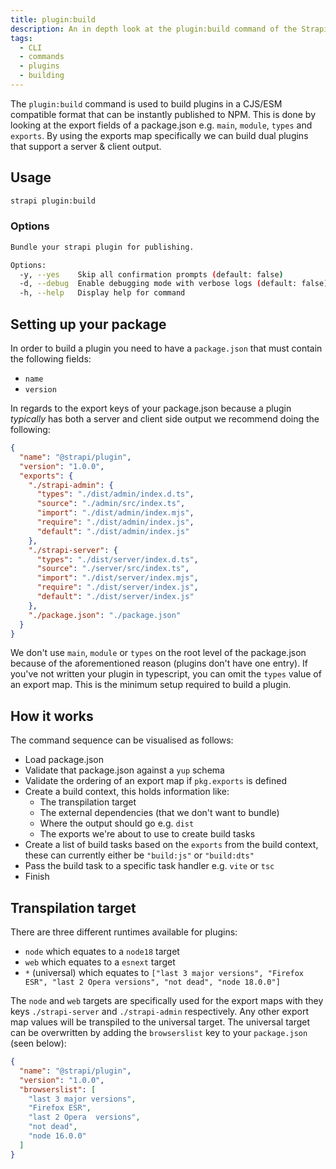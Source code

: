 ```yaml
---
title: plugin:build
description: An in depth look at the plugin:build command of the Strapi CLI
tags:
  - CLI
  - commands
  - plugins
  - building
---
```


The `plugin:build` command is used to build plugins in a CJS/ESM compatible format that can be instantly published to NPM.
This is done by looking at the export fields of a package.json e.g. `main`, `module`, `types` and `exports`. By using the
exports map specifically we can build dual plugins that support a server & client output.

## Usage

```bash
strapi plugin:build
```

### Options

```bash
Bundle your strapi plugin for publishing.

Options:
  -y, --yes    Skip all confirmation prompts (default: false)
  -d, --debug  Enable debugging mode with verbose logs (default: false)
  -h, --help   Display help for command
```

## Setting up your package

In order to build a plugin you need to have a `package.json` that must contain the following fields:

- `name`
- `version`

In regards to the export keys of your package.json because a plugin _typically_ has both a server and client
side output we recommend doing the following:

```json
{
  "name": "@strapi/plugin",
  "version": "1.0.0",
  "exports": {
    "./strapi-admin": {
      "types": "./dist/admin/index.d.ts",
      "source": "./admin/src/index.ts",
      "import": "./dist/admin/index.mjs",
      "require": "./dist/admin/index.js",
      "default": "./dist/admin/index.js"
    },
    "./strapi-server": {
      "types": "./dist/server/index.d.ts",
      "source": "./server/src/index.ts",
      "import": "./dist/server/index.mjs",
      "require": "./dist/server/index.js",
      "default": "./dist/server/index.js"
    },
    "./package.json": "./package.json"
  }
}
```

We don't use `main`, `module` or `types` on the root level of the package.json because of the aforementioned reason (plugins don't have one entry).
If you've not written your plugin in typescript, you can omit the `types` value of an export map. This is the minimum setup required to build a plugin.

## How it works

The command sequence can be visualised as follows:

- Load package.json
- Validate that package.json against a `yup` schema
- Validate the ordering of an export map if `pkg.exports` is defined
- Create a build context, this holds information like:
  - The transpilation target
  - The external dependencies (that we don't want to bundle)
  - Where the output should go e.g. `dist`
  - The exports we're about to use to create build tasks
- Create a list of build tasks based on the `exports` from the build context, these can currently either be `"build:js"` or `"build:dts"`
- Pass the build task to a specific task handler e.g. `vite` or `tsc`
- Finish

## Transpilation target

There are three different runtimes available for plugins:

- `node` which equates to a `node18` target
- `web` which equates to a `esnext` target
- `*` (universal) which equates to `["last 3 major versions", "Firefox ESR", "last 2 Opera versions", "not dead", "node 18.0.0"]`

The `node` and `web` targets are specifically used for the export maps with they keys `./strapi-server` and `./strapi-admin` respectively.
Any other export map values will be transpiled to the universal target. The universal target can be overwritten by adding the `browserslist`
key to your `package.json` (seen below):

```json
{
  "name": "@strapi/plugin",
  "version": "1.0.0",
  "browserslist": [
    "last 3 major versions",
    "Firefox ESR",
    "last 2 Opera  versions",
    "not dead",
    "node 16.0.0"
  ]
}
```
